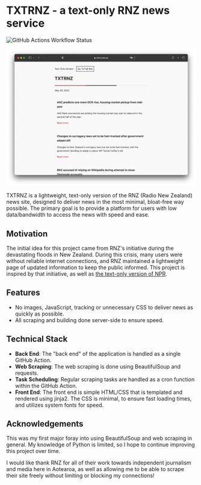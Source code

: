 # TXTRNZ - a text-only RNZ news service
![GitHub Actions Workflow Status](https://img.shields.io/github/actions/workflow/status/et0and/RNZTXT/scraper.yml)

![Screenshot of TXTRNZ on desktop](txtrnz.webp)

TXTRNZ is a lightweight, text-only version of the RNZ (Radio New Zealand) news site, designed to deliver news in the most minimal, bloat-free way possible. The primary goal is to provide a platform for users with low data/bandwidth to access the news with speed and ease.

## Motivation

The initial idea for this project came from RNZ's initiative during the devastating floods in New Zealand. During this crisis, many users were without reliable internet connections, and RNZ maintained a lightweight page of updated information to keep the public informed. This project is inspired by that initiative, as well as [the text-only version of NPR](https://text.npr.org).

## Features

- No images, JavaScript, tracking or unnecessary CSS to deliver news as quickly as possible.
- All scraping and building done server-side to ensure speed.

## Technical Stack

- **Back End**: The "back end" of the application is handled as a single GitHub Action.
- **Web Scraping**: The web scraping is done using BeautifulSoup and requests.
- **Task Scheduling**: Regular scraping tasks are handled as a cron function within the GitHub Action.
- **Front End**: The front end is simple HTML/CSS that is templated and rendered using jinja2. The CSS is minimal, to ensure fast loading times, and utilizes system fonts for speed.

## Acknowledgements

This was my first major foray into using BeautifulSoup and web scraping in general. My knowledge of Python is limited, so I hope to continue improving this project over time. 

I would like thank RNZ for all of their work towards independent journalism and media here in Aotearoa, as well as allowing me to be able to scrape their site freely without limiting or blocking my connections!

